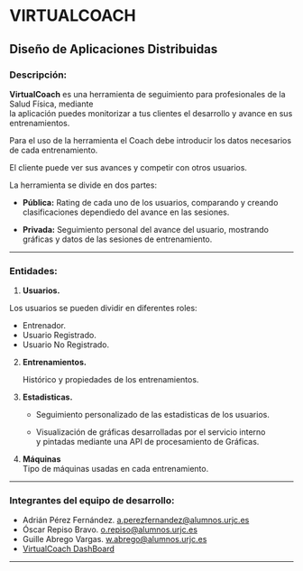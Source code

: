 
# VIRTUALCOACH
## Diseño de Aplicaciones Distribuidas  


### **Descripción:** 
  
  **VirtualCoach** es una herramienta de seguimiento para profesionales de la Salud Física, mediante  
  la aplicación puedes monitorizar a tus clientes el desarrollo y avance en sus entrenamientos.  

  Para el uso de la herramienta el Coach debe introducir los datos necesarios de cada entrenamiento.  

  El cliente puede ver sus avances y competir con otros usuarios.  

  La herramienta se divide en dos partes:   
    
  - **Pública:** Rating de cada uno de los usuarios, comparando y creando clasificaciones dependiedo del avance en las sesiones.
    
  - **Privada:** Seguimiento personal del avance del usuario, mostrando gráficas y datos de las sesiones de entrenamiento.
  

  - - -
### **Entidades:**
  
  1. **Usuarios.**    

  Los usuarios se pueden dividir en diferentes roles:  

   * Entrenador.  
   * Usuario Registrado.
   * Usuario No Registrado.


  2. **Entrenamientos.**  
    
      Histórico y propiedades  de los entrenamientos.

  3. **Estadisticas.**
      
      - Seguimiento personalizado de las estadisticas de los usuarios.  

      - Visualización de gráficas desarrolladas por el servicio interno  
       y pintadas mediante una API de procesamiento de Gráficas.  

  4.  **Máquinas**  
      Tipo de máquinas usadas en cada entrenamiento.  

      

- - -
### **Integrantes del equipo de desarrollo:**

  - Adrián Pérez Fernández. [a.perezfernandez@alumnos.urjc.es](a.perezfernandez@alumnos.urjc.es)
  - Óscar Repiso Bravo. [o.repiso@alumnos.urjc.es](o.repiso@alumnos.urjc.es)
  - Guille Abrego Vargas. [w.abrego@alumnos.urjc.es](w.abrego@alumnos.urjc.es)   
  - [VirtualCoach DashBoard]( https://trello.com/b/UXnlMufa)

- - -